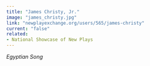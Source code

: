```yaml
---
title: "James Christy, Jr."
image: "james_christy.jpg"
link: "newplayexchange.org/users/565/james-christy"
current: "false"
related:
- National Showcase of New Plays
---
```


*Egyptian Song*

